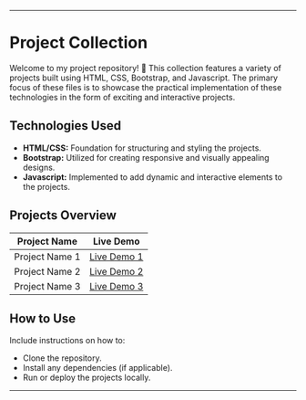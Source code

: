
---

# Project Collection

Welcome to my project repository! 🚀 This collection features a variety of projects built using HTML, CSS, Bootstrap, and Javascript. The primary focus of these files is to showcase the practical implementation of these technologies in the form of exciting and interactive projects.

## Technologies Used
- **HTML/CSS:** Foundation for structuring and styling the projects.
- **Bootstrap:** Utilized for creating responsive and visually appealing designs.
- **Javascript:** Implemented to add dynamic and interactive elements to the projects.

## Projects Overview
| Project Name           | Live Demo                                 |
|------------------------|-------------------------------------------|
| Project Name 1         | [Live Demo 1](https://example.com/demo1) |
| Project Name 2         | [Live Demo 2](https://example.com/demo2) |
| Project Name 3         | [Live Demo 3](https://example.com/demo3) |


## How to Use
Include instructions on how to:
- Clone the repository.
- Install any dependencies (if applicable).
- Run or deploy the projects locally.

---
